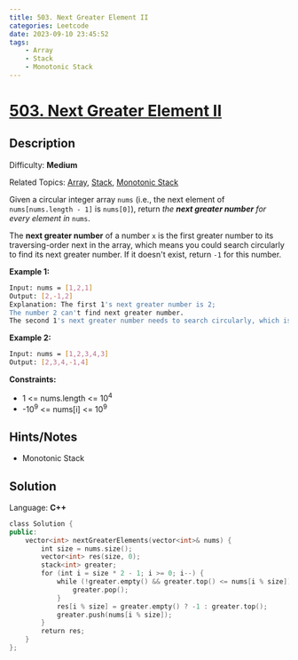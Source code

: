 ```yaml
---
title: 503. Next Greater Element II
categories: Leetcode
date: 2023-09-10 23:45:52
tags:
    - Array
    - Stack
    - Monotonic Stack
---
```


# [503\. Next Greater Element II](https://leetcode.com/problems/next-greater-element-ii/)

## Description

Difficulty: **Medium**

Related Topics: [Array](https://leetcode.com/tag/https://leetcode.com/tag/array//), [Stack](https://leetcode.com/tag/https://leetcode.com/tag/stack//), [Monotonic Stack](https://leetcode.com/tag/https://leetcode.com/tag/monotonic-stack//)

Given a circular integer array `nums` (i.e., the next element of `nums[nums.length - 1]` is `nums[0]`), return _the **next greater number** for every element in_ `nums`.

The **next greater number** of a number `x` is the first greater number to its traversing-order next in the array, which means you could search circularly to find its next greater number. If it doesn't exist, return `-1` for this number.

**Example 1:**

```bash
Input: nums = [1,2,1]
Output: [2,-1,2]
Explanation: The first 1's next greater number is 2;
The number 2 can't find next greater number.
The second 1's next greater number needs to search circularly, which is also 2.
```

**Example 2:**

```bash
Input: nums = [1,2,3,4,3]
Output: [2,3,4,-1,4]
```

**Constraints:**

* 1 <= nums.length <= 10<sup>4</sup>
* -10<sup>9</sup> <= nums[i] <= 10<sup>9</sup>

## Hints/Notes

* Monotonic Stack

## Solution

Language: **C++**

```C++
class Solution {
public:
    vector<int> nextGreaterElements(vector<int>& nums) {
        int size = nums.size();
        vector<int> res(size, 0);
        stack<int> greater;
        for (int i = size * 2 - 1; i >= 0; i--) {
            while (!greater.empty() && greater.top() <= nums[i % size]) {
                greater.pop();
            }
            res[i % size] = greater.empty() ? -1 : greater.top();
            greater.push(nums[i % size]);
        }
        return res;
    }
};
```
